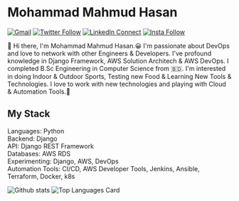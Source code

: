 # Mohammad Mahmud Hasan

[![Gmail](https://img.shields.io/badge/%20-Send%20Mail-black?color=14171A&labelColor=ef5350&logo=gmail&logoColor=ffffff)](mailto:mhasan92542@gmail.com)
[![Twitter Follow](https://img.shields.io/badge/dynamic/json.svg?color=14171A&labelColor=37474f&logo=twitter&logoColor=4fc3f7&label=&query=%24[0].followers_count&url=https%3A%2F%2Fcdn.syndication.twimg.com%2Fwidgets%2Ffollowbutton%2Finfo.json%3Fscreen_names%3Dsajib1066&suffix=%20Followers)](https://twitter.com/Mohamma99991411)
[![LinkedIn Connect](https://img.shields.io/badge/%20-Connect-black?color=14171A&labelColor=212121&logo=linkedin&logoColor=ffffff)](https://www.linkedin.com/in/mohammad-mahmud-hasan/)
[![Insta Follow](https://img.shields.io/badge/%20-Follow-black?color=14171A&labelColor=d81b60&logo=instagram&logoColor=ffffff)](https://www.instagram.com/mahmud__hasan/)

:wave: Hi there, I'm Mohammad Mahmud Hasan.😀 I'm passionate about DevOps and love to network with other Engineers & Developers.
I've profound knowledge in Django Framework, AWS Solution Architech & AWS DevOps. 
I completed B.Sc Engineering in Computer Science from 🇧🇩. 
I'm interested in doing Indoor & Outdoor Sports, Testing new Food & Learning New Tools & Technologies. 
I love to work with new technologies and playing with Cloud & Automation Tools.🤖

## My Stack

Languages: Python
<br>
Backend: Django
<br>
API: Django REST Framework
<br>
Databases: AWS RDS
<br>
Experimenting: Django, AWS, DevOps
<br>
Automation Tools: CI/CD, AWS Developer Tools, Jenkins, Ansible, Terraform, Docker, k8s
<br>

![Github stats](https://github-readme-stats.vercel.app/api?username=mahmud92542&theme=highcontrast&show_icons=true&count_private=true)
![Top Languages Card](https://github-readme-stats.vercel.app/api/top-langs/?username=mahmud92542&layout=compact)
